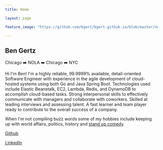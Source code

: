 ```yaml
---
title: Home

layout: page

feature_image: "https://github.com/bgert/bgert.github.io/blob/master/new_street_car.jpg?raw=true"

---
```

## Ben Gertz

Chicago :arrow_right: NOLA :arrow_right: Chicago :arrow_right: NYC

Hi I'm Ben! I'm a highly reliable, 99.9999% available, detail-oriented Software Engineer with experience in the agile development of cloud-hosted systems using both Go and Java Spring Boot. Technologies used include Elastic Beanstalk, EC2, Lambda, Redis, and DynamoDB to accomplish cloud-based tasks. Strong interpersonal skills to effectively communicate with managers and collaborate with coworkers. Skilled at leading interviews and assessing talent. A fast learner and team player ready to contribute to the overall success of a company.

When I'm not compiling buzz words some of my hobbies include keeping up with world affairs, politics, history and [stand up comedy][3].

[Github][1]

[LinkedIn][2]



[1]: https://github.com/bgert
[2]: https://www.linkedin.com/in/benjamin-gertz/
[3]: https://youtube.com/shorts/Qjx3ngSoqmg
